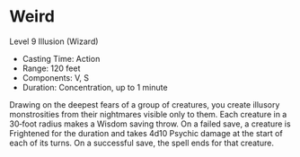 # Weird
Level 9 Illusion (Wizard)

- Casting Time: Action
- Range: 120 feet
- Components: V, S
- Duration: Concentration, up to 1 minute

Drawing on the deepest fears of a group of creatures, you create illusory monstrosities from their nightmares visible only to them. Each creature in a 30‑foot radius makes a Wisdom saving throw. On a failed save, a creature is Frightened for the duration and takes 4d10 Psychic damage at the start of each of its turns. On a successful save, the spell ends for that creature.
